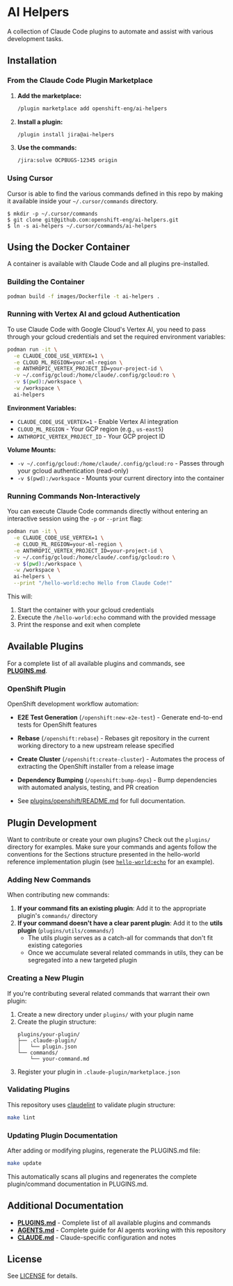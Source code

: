 # AI Helpers

A collection of Claude Code plugins to automate and assist with various development tasks.

## Installation

### From the Claude Code Plugin Marketplace

1. **Add the marketplace:**
   ```bash
   /plugin marketplace add openshift-eng/ai-helpers
   ```

2. **Install a plugin:**
   ```bash
   /plugin install jira@ai-helpers
   ```

3. **Use the commands:**
   ```bash
   /jira:solve OCPBUGS-12345 origin
   ```

### Using Cursor

Cursor is able to find the various commands defined in this repo by
making it available inside your `~/.cursor/commands` directory.

```
$ mkdir -p ~/.cursor/commands
$ git clone git@github.com:openshift-eng/ai-helpers.git
$ ln -s ai-helpers ~/.cursor/commands/ai-helpers
```

## Using the Docker Container

A container is available with Claude Code and all plugins pre-installed.

### Building the Container

```bash
podman build -f images/Dockerfile -t ai-helpers .
```

### Running with Vertex AI and gcloud Authentication

To use Claude Code with Google Cloud's Vertex AI, you need to pass through your gcloud credentials and set the required environment variables:

```bash
podman run -it \
  -e CLAUDE_CODE_USE_VERTEX=1 \
  -e CLOUD_ML_REGION=your-ml-region \
  -e ANTHROPIC_VERTEX_PROJECT_ID=your-project-id \
  -v ~/.config/gcloud:/home/claude/.config/gcloud:ro \
  -v $(pwd):/workspace \
  -w /workspace \
  ai-helpers
```

**Environment Variables:**
- `CLAUDE_CODE_USE_VERTEX=1` - Enable Vertex AI integration
- `CLOUD_ML_REGION` - Your GCP region (e.g., `us-east5`)
- `ANTHROPIC_VERTEX_PROJECT_ID` - Your GCP project ID

**Volume Mounts:**
- `-v ~/.config/gcloud:/home/claude/.config/gcloud:ro` - Passes through your gcloud authentication (read-only)
- `-v $(pwd):/workspace` - Mounts your current directory into the container

### Running Commands Non-Interactively

You can execute Claude Code commands directly without entering an interactive session using the `-p` or `--print` flag:

```bash
podman run -it \
  -e CLAUDE_CODE_USE_VERTEX=1 \
  -e CLOUD_ML_REGION=your-ml-region \
  -e ANTHROPIC_VERTEX_PROJECT_ID=your-project-id \
  -v ~/.config/gcloud:/home/claude/.config/gcloud:ro \
  -v $(pwd):/workspace \
  -w /workspace \
  ai-helpers \
  --print "/hello-world:echo Hello from Claude Code!"
```

This will:
1. Start the container with your gcloud credentials
2. Execute the `/hello-world:echo` command with the provided message
3. Print the response and exit when complete

## Available Plugins

For a complete list of all available plugins and commands, see **[PLUGINS.md](PLUGINS.md)**.

### OpenShift Plugin

OpenShift development workflow automation:
- **E2E Test Generation** (`/openshift:new-e2e-test`) - Generate end-to-end tests for OpenShift features
- **Rebase** (`/openshift:rebase`) - Rebases git repository in the current working directory to a new upstream release specified
- **Create Cluster** (`/openshift:create-cluster`) - Automates the process of extracting the OpenShift installer from a release image
- **Dependency Bumping** (`/openshift:bump-deps`) - Bump dependencies with automated analysis, testing, and PR creation

- See [plugins/openshift/README.md](plugins/openshift/README.md) for full documentation.

## Plugin Development

Want to contribute or create your own plugins? Check out the `plugins/` directory for examples.
Make sure your commands and agents follow the conventions for the Sections structure presented in the hello-world reference implementation plugin (see [`hello-world:echo`](plugins/hello-world/commands/echo.md) for an example).

### Adding New Commands

When contributing new commands:

1. **If your command fits an existing plugin**: Add it to the appropriate plugin's `commands/` directory
2. **If your command doesn't have a clear parent plugin**: Add it to the **utils plugin** (`plugins/utils/commands/`)
   - The utils plugin serves as a catch-all for commands that don't fit existing categories
   - Once we accumulate several related commands in utils, they can be segregated into a new targeted plugin

### Creating a New Plugin

If you're contributing several related commands that warrant their own plugin:

1. Create a new directory under `plugins/` with your plugin name
2. Create the plugin structure:
   ```
   plugins/your-plugin/
   ├── .claude-plugin/
   │   └── plugin.json
   └── commands/
       └── your-command.md
   ```
3. Register your plugin in `.claude-plugin/marketplace.json`

### Validating Plugins

This repository uses [claudelint](https://github.com/stbenjam/claudelint) to validate plugin structure:

```bash
make lint
```

### Updating Plugin Documentation

After adding or modifying plugins, regenerate the PLUGINS.md file:

```bash
make update
```

This automatically scans all plugins and regenerates the complete plugin/command documentation in PLUGINS.md.

## Additional Documentation

- **[PLUGINS.md](PLUGINS.md)** - Complete list of all available plugins and commands
- **[AGENTS.md](AGENTS.md)** - Complete guide for AI agents working with this repository
- **[CLAUDE.md](CLAUDE.md)** - Claude-specific configuration and notes

## License

See [LICENSE](LICENSE) for details.
